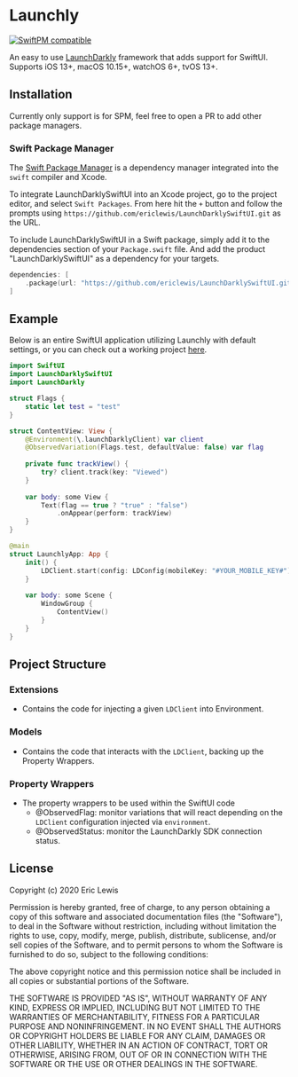 # Launchly

[![SwiftPM compatible](https://img.shields.io/badge/SwiftPM-compatible-informational)](#swift-package-manager)

An easy to use [LaunchDarkly](https://launchdarkly.com) framework that adds support for SwiftUI. Supports iOS 13+, macOS 10.15+, watchOS 6+, tvOS 13+.

## Installation

Currently only support is for SPM, feel free to open a PR to add other package managers.

### Swift Package Manager

The [Swift Package Manager](https://swift.org/package-manager/) is a dependency manager integrated into the `swift` compiler and Xcode.

To integrate LaunchDarklySwiftUI into an Xcode project, go to the project editor, and select `Swift Packages`. From here hit the `+` button and follow the prompts using  `https://github.com/ericlewis/LaunchDarklySwiftUI.git` as the URL.

To include LaunchDarklySwiftUI in a Swift package, simply add it to the dependencies section of your `Package.swift` file. And add the product "LaunchDarklySwiftUI" as a dependency for your targets.

```swift
dependencies: [
    .package(url: "https://github.com/ericlewis/LaunchDarklySwiftUI.git", .upToNextMinor(from: "1.0.0"))
]
```

## Example

Below is an entire SwiftUI application utilizing Launchly with default settings, or you can check out a working project [here](https://github.com/ericlewis/LaunchDarklySwiftUI).

```swift
import SwiftUI
import LaunchDarklySwiftUI
import LaunchDarkly

struct Flags {
    static let test = "test"
}

struct ContentView: View {
    @Environment(\.launchDarklyClient) var client
    @ObservedVariation(Flags.test, defaultValue: false) var flag
    
    private func trackView() {
        try? client.track(key: "Viewed")
    }
    
    var body: some View {
        Text(flag == true ? "true" : "false")
            .onAppear(perform: trackView)
    }
}

@main
struct LaunchlyApp: App {
    init() {
        LDClient.start(config: LDConfig(mobileKey: "#YOUR_MOBILE_KEY#"))
    }
    
    var body: some Scene {
        WindowGroup {
            ContentView()
        }
    }
}
```

## Project Structure

### Extensions
- Contains the code for injecting a given `LDClient` into Environment.

### Models
- Contains the code that interacts with the `LDClient`, backing up the Property Wrappers.

### Property Wrappers
- The property wrappers to be used within the SwiftUI code
    - @ObservedFlag: monitor variations that will react depending on the `LDClient` configuration injected via `environment`.
    - @ObservedStatus: monitor the LaunchDarkly SDK connection status. 
    
## License
Copyright (c) 2020 Eric Lewis

Permission is hereby granted, free of charge, to any person obtaining a copy
of this software and associated documentation files (the "Software"), to deal
in the Software without restriction, including without limitation the rights
to use, copy, modify, merge, publish, distribute, sublicense, and/or sell
copies of the Software, and to permit persons to whom the Software is
furnished to do so, subject to the following conditions:

The above copyright notice and this permission notice shall be included in all
copies or substantial portions of the Software.

THE SOFTWARE IS PROVIDED "AS IS", WITHOUT WARRANTY OF ANY KIND,
EXPRESS OR IMPLIED, INCLUDING BUT NOT LIMITED TO THE WARRANTIES OF
MERCHANTABILITY, FITNESS FOR A PARTICULAR PURPOSE AND NONINFRINGEMENT.
IN NO EVENT SHALL THE AUTHORS OR COPYRIGHT HOLDERS BE LIABLE FOR ANY CLAIM,
DAMAGES OR OTHER LIABILITY, WHETHER IN AN ACTION OF CONTRACT, TORT OR
OTHERWISE, ARISING FROM, OUT OF OR IN CONNECTION WITH THE SOFTWARE OR THE USE
OR OTHER DEALINGS IN THE SOFTWARE.

